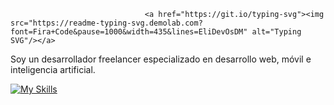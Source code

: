                                   <a href="https://git.io/typing-svg"><img src="https://readme-typing-svg.demolab.com?font=Fira+Code&pause=1000&width=435&lines=EliDevOsDM" alt="Typing SVG"/></a>

Soy un desarrollador freelancer especializado en desarrollo web, móvil e inteligencia artificial.



[![My Skills](https://skillicons.dev/icons?i=js,html,css,wasm)](https://skillicons.dev)
